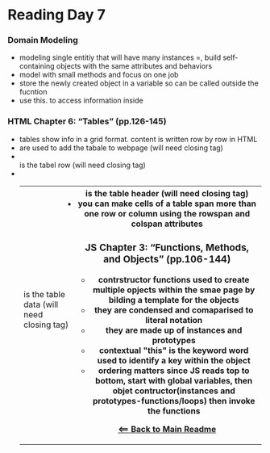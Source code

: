 # Reading Day 7

### Domain Modeling

<ul>
  <li>modeling single entitiy that will have many instances =, build self-containing objects with the same attributes and behaviors</li>
  <li>model with small methods and focus on one job</li>
  <li>store the newly created object in a variable so can be called outside the fucntion</li>
  <li>use this. to access information inside </li>
</ul>

### HTML Chapter 6: “Tables” (pp.126-145)
<ul>
  <li>tables show info in a grid format. content is written row by row in HTML</li>
  <li><table> are used to add the tabale to webpage (will need closing tag)</li>
  <li><tr> is the tabel row (will need closing tag)</li>
  <li><td> is the table data (will need closing tag)</li>
  <li><th> is the table header (will need closing tag)</li>
  <li>you can make cells of a table span more than one row or column using the rowspan and colspan attributes</li>
</ul>

### JS Chapter 3: “Functions, Methods, and Objects” (pp.106-144)

<ul>
  <li>contrstructor functions used to create multiple opjects within the smae page by bilding a template for the objects</li>
  <li>they are condensed and comaparised to literal notation</li>
  <li>they are made up of instances and prototypes</li>
  <li>contextual "this" is the keyword word used to identify a key within the object</li>
  <li>ordering matters since JS reads top to bottom, start with global variables, then objet contructor(instances and prototypes-functions/loops) then invoke the functions</li>
</ul>

[<== Back to Main Readme](README.md)